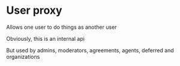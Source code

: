 # User proxy

Allows one user to do things as another user

Obviously, this is an internal api

But used by admins, moderators, agreements, agents, deferred and organizations